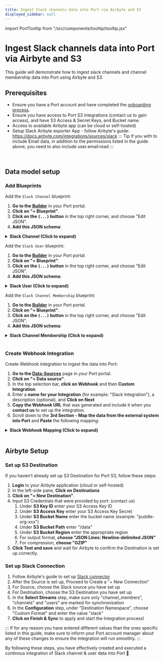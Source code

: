 ```yaml
---
title: Ingest Slack channels data into Port via Airbyte and S3
displayed_sidebar: null
---
```


import PortTooltip from "/src/components/tooltip/tooltip.jsx"

# Ingest Slack channels data into Port via Airbyte and S3

This guide will demonstrate how to ingest slack channels and channel membership data into Port using Airbyte and S3.

## Prerequisites

- Ensure you have a Port account and have completed the [onboarding process](https://docs.port.io/quickstart).
- Ensure you have access to Port S3 integrations (contact us to gain access), and have S3 Access & Secret Keys, and Bucket name.
- Access to available Airbyte app (can be cloud or self-hosted)
- Setup Slack Airbyte exporter App - follow Airbyte's guide: https://docs.airbyte.com/integrations/sources/slack
::: Tip
If you with to include Email data, in addition to the permissions listed in the guide above, you need to also include user.email:read 
:::


<br/>

## Data model setup


### Add Blueprints 
Add the `Slack Channel` blueprint:

1. **Go to the [Builder](https://app.getport.io/settings/data-model)** in your Port portal.
2. **Click on "+ Blueprint"**.
3. **Click on the `{...}` button** in the top right corner, and choose "Edit JSON".
4. **Add this JSON schema**:

<details>
<summary><b>Slack Channel (Click to expand)</b></summary>

```json showLineNumbers
{
  "identifier": "slack_channel",
  "description": "Slack Channel",
  "title": "Slack Channel",
  "icon": "Slack",
  "schema": {
    "properties": {
      "is_private": {
        "type": "boolean",
        "description": "Indicates if the channel is private."
      },
      "purpose": {
        "type": "object",
        "description": "Information about the channel's purpose.",
        "properties": {
          "last_set": {
            "type": "integer",
            "description": "Timestamp of the last time the purpose was set."
          },
          "creator": {
            "type": "string",
            "description": "ID of the user who created the channel."
          },
          "value": {
            "type": "string",
            "description": "The purpose of the channel."
          }
        }
      },
      "is_pending_ext_shared": {
        "type": "boolean",
        "description": "Indicates if the channel is pending external sharing."
      },
      "context_team_id": {
        "type": "string",
        "description": "ID of the team the channel belongs to."
      },
      "pending_shared": {
        "type": "array",
        "description": "List of teams pending sharing."
      },
      "is_channel": {
        "type": "boolean",
        "description": "Indicates if this is a channel (true) or a direct message (false)."
      },
      "is_shared": {
        "type": "boolean",
        "description": "Indicates if the channel is shared across teams."
      },
      "id": {
        "type": "string",
        "description": "Unique ID of the channel."
      },
      "previous_names": {
        "type": "array",
        "description": "List of previous names of the channel."
      },
      "pending_connected_team_ids": {
        "type": "array",
        "description": "List of teams pending connection."
      },
      "creator": {
        "type": "string",
        "description": "ID of the user who created the channel."
      },
      "is_im": {
        "type": "boolean",
        "description": "Indicates if this is a direct message (true) or a channel (false)."
      },
      "is_member": {
        "type": "boolean",
        "description": "Indicates if the current user is a member of the channel."
      },
      "is_mpim": {
        "type": "boolean",
        "description": "Indicates if this is a multi-person direct message."
      },
      "created": {
        "type": "number",
        "description": "Timestamp of when the channel was created."
      },
      "name_normalized": {
        "type": "string",
        "description": "Normalized name of the channel."
      },
      "is_ext_shared": {
        "type": "boolean",
        "description": "Indicates if the channel is externally shared."
      },
      "is_group": {
        "type": "boolean",
        "description": "Indicates if this is a group DM."
      },
      "unlinked": {
        "type": "number",
        "description": "Unlinked status of the channel."
      },
      "is_archived": {
        "type": "boolean",
        "description": "Indicates if the channel is archived."
      },
      "is_general": {
        "type": "boolean",
        "description": "Indicates if this is the general channel."
      },
      "name": {
        "type": "string",
        "description": "Name of the channel."
      },
      "topic": {
        "type": "object",
        "description": "Information about the channel's topic.",
        "properties": {
          "last_set": {
            "type": "integer",
            "description": "Timestamp of the last time the topic was set."
          },
          "creator": {
            "type": "string",
            "description": "ID of the user who set the topic."
          },
          "value": {
            "type": "string",
            "description": "The topic of the channel."
          }
        }
      },
      "shared_team_ids": {
        "type": "array",
        "description": "List of teams the channel is shared with."
      },
      "is_org_shared": {
        "type": "boolean",
        "description": "Indicates if the channel is shared across the entire organization."
      },
      "updated": {
        "type": "number",
        "description": "Timestamp of the last time the channel was updated."
      },
      "properties": {
        "type": "object",
        "description": "Custom properties associated with the channel."
      },
      "parent_conversation": {
        "type": "string",
        "description": "ID of the parent conversation (if applicable)."
      },
      "num_members": {
        "type": "number",
        "title": "num_members"
      }
    },
    "required": []
  },
  "mirrorProperties": {
    "member_id": {
      "title": "member_id",
      "path": "users.member_id"
    }
  },
  "calculationProperties": {},
  "aggregationProperties": {},
  "relations": {
    "users": {
      "title": "Users",
      "target": "slack_channel_membership",
      "required": false,
      "many": true
    }
  }
}
```

</details>


Add the `Slack User` blueprint:

1. **Go to the [Builder](https://app.getport.io/settings/data-model)** in your Port portal.
2. **Click on "+ Blueprint"**.
3. **Click on the `{...}` button** in the top right corner, and choose "Edit JSON".
4. **Add this JSON schema**:

<details>
<summary><b>Slack User (Click to expand)</b></summary>

```json showLineNumbers
{
  "identifier": "slack_user",
  "description": "Slack User",
  "title": "Slack User",
  "icon": "Slack",
  "schema": {
    "properties": {
      "is_ultra_restricted": {
        "type": "boolean",
        "description": "Indicates if the user is ultra restricted."
      },
      "color": {
        "type": "string",
        "description": "The user's color."
      },
      "tz": {
        "type": "string",
        "description": "The user's time zone."
      },
      "is_owner": {
        "type": "boolean",
        "description": "Indicates if the user is the owner."
      },
      "is_restricted": {
        "type": "boolean",
        "description": "Indicates if the user is restricted."
      },
      "tz_label": {
        "type": "string",
        "description": "The user's time zone label."
      },
      "profile": {
        "type": "object",
        "description": "An object containing the user's profile information.",
        "properties": {
          "status_emoji": {
            "type": "string",
            "description": "The user's status emoji."
          },
          "image_32": {
            "type": "string",
            "description": "URL to the user's profile image in size 32x32."
          },
          "image_192": {
            "type": "string",
            "description": "URL to the user's profile image in size 192x192."
          },
          "real_name": {
            "type": "string",
            "description": "The user's real name."
          },
          "api_app_id": {
            "type": "string",
            "description": "The user's API app ID (if applicable)."
          },
          "title": {
            "type": "string",
            "description": "The user's title (if available)."
          },
          "status_text_canonical": {
            "type": "string",
            "description": "The user's status text in canonical format."
          },
          "skype": {
            "type": "string",
            "description": "The user's Skype username (if available)."
          },
          "real_name_normalized": {
            "type": "string",
            "description": "The user's real name in a normalized format."
          },
          "avatar_hash": {
            "type": "string",
            "description": "The hash of the user's avatar image."
          },
          "first_name": {
            "type": "string",
            "description": "The user's first name."
          },
          "bot_id": {
            "type": "string",
            "description": "The user's bot ID (if applicable)."
          },
          "image_512": {
            "type": "string",
            "description": "URL to the user's profile image in size 512x512."
          },
          "status_emoji_display_info": {
            "type": "array",
            "description": "List containing information about the user's status emoji (if available).",
            "items": {
              "type": "object"
            }
          },
          "image_24": {
            "type": "string",
            "description": "URL to the user's profile image in size 24x24."
          },
          "last_name": {
            "type": "string",
            "description": "The user's last name (if available)."
          },
          "image_48": {
            "type": "string",
            "description": "URL to the user's profile image in size 48x48."
          },
          "team": {
            "type": "string",
            "description": "The user's team ID."
          },
          "display_name": {
            "type": "string",
            "description": "The user's display name."
          },
          "always_active": {
            "type": "boolean",
            "description": "Indicates if the user is always active."
          },
          "status_expiration": {
            "type": "string",
            "description": "The expiration time of the user's status (in seconds since epoch)."
          },
          "phone": {
            "type": "string",
            "description": "The user's phone number (if available)."
          },
          "status_text": {
            "type": "string",
            "description": "The user's status text."
          },
          "fields": {
            "type": "string",
            "description": "Currently null."
          },
          "image_72": {
            "type": "string",
            "description": "URL to the user's profile image in size 72x72."
          },
          "display_name_normalized": {
            "type": "string",
            "description": "The user's display name in a normalized format."
          }
        }
      },
      "is_primary_owner": {
        "type": "boolean",
        "description": "Indicates if the user is the primary owner."
      },
      "real_name": {
        "type": "string",
        "description": "The user's real name."
      },
      "team_id": {
        "type": "string",
        "description": "The user's team ID."
      },
      "who_can_share_contact_card": {
        "type": "string",
        "description": "Specifies who can share the user's contact card."
      },
      "is_admin": {
        "type": "boolean",
        "description": "Indicates if the user is an admin."
      },
      "is_email_confirmed": {
        "type": "boolean",
        "description": "Indicates if the user's email is confirmed."
      },
      "is_app_user": {
        "type": "boolean",
        "description": "Indicates if the user is an app user."
      },
      "deleted": {
        "type": "boolean",
        "description": "Indicates if the user is deleted."
      },
      "tz_offset": {
        "type": "string",
        "description": "The user's time zone offset in seconds."
      },
      "name": {
        "type": "string",
        "description": "The user's name."
      },
      "id": {
        "type": "string",
        "description": "The user's ID."
      },
      "is_bot": {
        "type": "boolean",
        "description": "Indicates if the user is a bot."
      },
      "updated": {
        "type": "string",
        "description": "The timestamp of the user's last update (in seconds since epoch)."
      },
      "email": {
        "type": "string",
        "title": "email"
      },
      "job_title": {
        "type": "string",
        "title": "job_title"
      }
    },
    "required": []
  },
  "mirrorProperties": {
    "channel_id": {
      "title": "channel_id",
      "path": "membership.channel_id"
    }
  },
  "calculationProperties": {},
  "aggregationProperties": {},
  "relations": {
    "user": {
      "title": "User",
      "target": "_user",
      "required": false,
      "many": false
    },
    "membership": {
      "title": "membership",
      "target": "slack_channel_membership",
      "required": false,
      "many": true
    }
  }
}
```

</details>


Add the `Slack Channel Membership` blueprint:

1. **Go to the [Builder](https://app.getport.io/settings/data-model)** in your Port portal.
2. **Click on "+ Blueprint"**.
3. **Click on the `{...}` button** in the top right corner, and choose "Edit JSON".
4. **Add this JSON schema**:

<details>
<summary><b>Slack Channel Membership (Click to expand)</b></summary>

```json showLineNumbers
{
  "identifier": "slack_channel_membership",
  "description": "Slack Channel Membership",
  "title": "Slack Channel Membership",
  "icon": "Slack",
  "schema": {
    "properties": {
      "member_id": {
        "type": "string",
        "description": "ID of the user who is a member of the channel."
      },
      "channel_id": {
        "type": "string",
        "description": "ID of the channel the user belongs to."
      }
    },
    "required": [
      "member_id",
      "channel_id"
    ]
  },
  "mirrorProperties": {},
  "calculationProperties": {},
  "aggregationProperties": {},
  "relations": {}
}
```

</details>

<br/>

### Create Webhook Integration

Create Webhook integration to ingest the data into Port:

1. **Go to the [Data-Sources](https://app.getport.io/settings/data-sources)** page in your Port portal.
2. **Click on "+ Data source"**.
3. In the top selection bar, **click on Webhook** and then **Custom Integration**.
4. Enter a **name for your Integration** (for example: "Slack Integration"), a description (optional), and **Click on Next**
5. **Copy the Webhook URL** that was generated and include it when you **contact us** to set up the integration.
6. Scroll down to the **3rd Section - Map the data from the external system into Port** and **Paste** the following mapping:


<details>
<summary><b>Slack Webhook Mapping (Click to expand)</b></summary>

```json showLineNumbers
[
  {
    "blueprint": "slack_channel",
    "operation": "create",
    "filter": ".body.is_channel == true",
    "entity": {
      "identifier": ".body.id | tostring",
      "title": ".body.name_normalized | tostring",
      "properties": {
        "is_private": ".body.is_private",
        "purpose": {
          "last_set": ".body.purpose.last_set",
          "creator": ".body.purpose.creator",
          "value": ".body.purpose.value"
        },
        "is_pending_ext_shared": ".body.is_pending_ext_shared",
        "context_team_id": ".body.context_team_id",
        "pending_shared": ".body.pending_shared",
        "is_channel": ".body.is_channel",
        "is_shared": ".body.is_shared",
        "id": ".body.id",
        "previous_names": ".body.previous_names",
        "pending_connected_team_ids": ".body.pending_connected_team_ids",
        "creator": ".body.creator",
        "is_im": ".body.is_im",
        "is_member": ".body.is_member",
        "is_mpim": ".body.is_mpim",
        "created": ".body.created",
        "name_normalized": ".body.name_normalized",
        "is_ext_shared": ".body.is_ext_shared",
        "is_group": ".body.is_group",
        "unlinked": ".body.unlinked",
        "is_archived": ".body.is_archived",
        "is_general": ".body.is_general",
        "num_members": ".body.num_members | tonumber? // .",
        "name": ".body.name",
        "topic": {
          "last_set": ".body.topic.last_set",
          "creator": ".body.topic.creator",
          "value": ".body.topic.value"
        },
        "shared_team_ids": ".body.shared_team_ids",
        "is_org_shared": ".body.is_org_shared",
        "updated": ".body.updated",
        "properties": ".body.properties",
        "parent_conversation": ".body.parent_conversation"
      },
      "relations": {
        "users": {
          "combinator": "'and'",
          "rules": [
            {
              "property": "'channel_id'",
              "operator": "'='",
              "value": ".body.id | tostring"
            }
          ]
        }
      }
    }
  },
  {
    "blueprint": "slack_user",
    "operation": "create",
    "filter": ".body | has(\"profile\")",
    "entity": {
      "identifier": ".body.id | tostring",
      "title": ".body.name | tostring",
      "properties": {
        "is_ultra_restricted": ".body.is_ultra_restricted",
        "color": ".body.color",
        "tz": ".body.tz",
        "is_owner": ".body.is_owner",
        "is_restricted": ".body.is_restricted",
        "tz_label": ".body.tz_label",
        "is_primary_owner": ".body.is_primary_owner",
        "real_name": ".body.real_name",
        "team_id": ".body.team_id",
        "who_can_share_contact_card": ".body.who_can_share_contact_card",
        "is_admin": ".body.is_admin",
        "is_email_confirmed": ".body.is_email_confirmed",
        "is_app_user": ".body.is_app_user",
        "deleted": ".body.deleted",
        "tz_offset": ".body.tz_offset",
        "name": ".body.name",
        "id": ".body.id",
        "is_bot": ".body.is_bot",
        "updated": ".body.updated",
        "profile": ".body.profile",
        "email": ".body.profile.email"
      },
      "relations": {
        "user": ".body.profile.email"
      }
    }
  },
  {
    "blueprint": "slack_channel_membership",
    "operation": "create",
    "filter": ".body | has(\"member_id\")",
    "entity": {
      "identifier": ".body.channel_id + \"_\" + .body.member_id | tostring",
      "title": ".body.channel_id + \"_\" + .body.member_id | tostring",
      "properties": {
        "member_id": ".body.member_id",
        "channel_id": ".body.channel_id"
      }
    }
  }
]
```

</details>

<br/>

## Airbyte Setup

### Set up S3 Destination

If you haven't already set up S3 Destination for Port S3, follow these steps:

1. **Login** to your Airbyte application (cloud or self-hosted)
2. In the left-side pane, **Click on Destinations**
3. **Click on "+ New Destination"**.
4. Input S3 Credentials that were provided by port: (contact us)
   1. Under **S3 Key ID** enter your S3 Access Key ID
   2. Under **S3 Access Key** enter your S3 Access Key Secret
   3. Under **S3 Bucket Name** enter the bucket name (example: "puddle-org-xxx")
   4. Under **S3 Bucket Path** enter "/data"
   5. Under **S3 Bucket Region** enter the appropriate region
   6. For output format, **choose "JSON Lines: Newline-delimited JSON"**
   7. For compression, **choose "GZIP"**
5. **Click Test and save** and wait for Airbyte to confirm the Destination is set up correctly.


### Set up Slack Connection

1. Follow Airbyte's guide to set up [Slack connector](https://docs.airbyte.com/integrations/sources/slack)
2. After the Source is set up, Proceed to Create a "+ New Connection"
3. For Source, choose the Slack source you have set up
4. For Destination, choose the S3 Destination you have set up
5. In the **Select Streams** step, make sure only "channel_members", "channels" and "users" are marked for synchronization
6. In the **Configuration** step, under "Destination Namespace", choose "Custom Format" and enter the value "slack"
7. **Click on Finish & Sync** to apply and start the Integration process!

::: 
  If for any reason you have entered different values than the ones specific listed in this guide,
  make sure to inform your Port account manager about any of these changes to ensure the integration will run smoothly.
::: 

By following these steps, you have effectively created and executed a continous integration of Slack channel & user data into Port 🎉.


